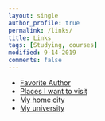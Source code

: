 ```yaml
---
layout: single
author_profile: true
permalink: /links/
title: Links
tags: [Studying, courses]
modified: 9-14-2019
comments: false
---
```



* [Favorite Author](http://myfavoritauthor.com)
* [Places I want to visit](https://en.wikipedia.org/wiki/Vancouver)
* [My home city](http://homecity.com)
* [My university](http://www.iust.ac.ir)

